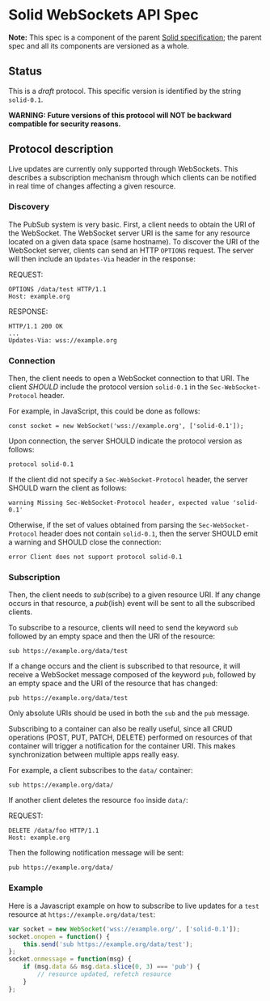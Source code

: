 # Solid WebSockets API Spec

**Note:** This spec is a component of the parent
[Solid specification](README.md); the parent spec and all its components are
versioned as a whole.

## Status
This is a _draft_ protocol.
This specific version is identified by the string `solid-0.1`.

**WARNING: Future versions of this protocol will NOT be backward compatible for security reasons.**

## Protocol description

Live updates are currently only supported through WebSockets. This describes a
subscription mechanism through which clients can be notified in real time of
changes affecting a given resource.

### Discovery
The PubSub system is very basic.
First, a client needs to obtain the URI of the WebSocket.
The WebSocket server URI is the same for any resource
located on a given data space (same hostname).
To discover the URI of the WebSocket server,
clients can send an HTTP `OPTIONS` request.
The server will then include an `Updates-Via` header in the response:

REQUEST:

```http
OPTIONS /data/test HTTP/1.1
Host: example.org
```

RESPONSE:

```http
HTTP/1.1 200 OK
...
Updates-Via: wss://example.org
```

### Connection
Then, the client needs to open a WebSocket connection
to that URI.
The client _SHOULD_ include the protocol version `solid-0.1`
in the `Sec-WebSocket-Protocol` header.

For example, in JavaScript, this could be done as follows:

```
const socket = new WebSocket('wss://example.org', ['solid-0.1']);
```

Upon connection,
the server SHOULD indicate the protocol version as follows:

```
protocol solid-0.1
```

If the client did not specify a `Sec-WebSocket-Protocol` header,
the server SHOULD warn the client as follows:

```
warning Missing Sec-WebSocket-Protocol header, expected value 'solid-0.1'
```

Otherwise, if the set of values obtained
from parsing the `Sec-WebSocket-Protocol` header
does not contain `solid-0.1`,
then the server SHOULD emit a warning
and SHOULD close the connection:

```
error Client does not support protocol solid-0.1
```

### Subscription
Then, the client needs to *sub*(scribe) to a given resource URI.
If any change occurs in that resource,
a *pub*(lish) event will be sent to all the subscribed clients.

To subscribe to a resource, clients will need to send the keyword `sub` followed
by an empty space and then the URI of the resource:

```
sub https://example.org/data/test
```

If a change occurs and the client is subscribed to that resource, it will
receive a WebSocket message composed of the keyword `pub`, followed by an empty
space and the URI of the resource that has changed:

```
pub https://example.org/data/test
```

Only absolute URIs should be used in both the `sub` and the `pub` message.

Subscribing to a container can also be really useful, since all CRUD operations
(POST, PUT, PATCH, DELETE) performed on resources of that container will trigger
a notification for the container URI. This makes synchronization between
multiple apps really easy.

For example, a client subscribes to the `data/` container:

```
sub https://example.org/data/
```

If another client deletes the resource `foo` inside `data/`:

REQUEST:

```http
DELETE /data/foo HTTP/1.1
Host: example.org
```

Then the following notification message will be sent:

```
pub https://example.org/data/
```

### Example
Here is a Javascript example on how to subscribe to live updates for a `test`
resource at `https://example.org/data/test`:

```js
var socket = new WebSocket('wss://example.org/', ['solid-0.1']);
socket.onopen = function() {
	this.send('sub https://example.org/data/test');
};
socket.onmessage = function(msg) {
	if (msg.data && msg.data.slice(0, 3) === 'pub') {
        // resource updated, refetch resource
	}
};
```
